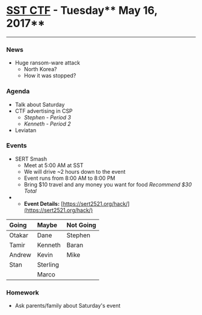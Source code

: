 # [**SST CTF**](http://sstctf.org) - Tuesday** May 16, 2017**

---

### News

* Huge ransom-ware attack
  * North Korea?
  * How it was stopped?

### Agenda

* Talk about Saturday
* CTF advertising in CSP
  * _Stephen - Period 3_
  * _Kenneth - Period 2_
* Leviatan

### Events

* SERT Smash
  * Meet at 5:00 AM at SST
  * We will drive ~2 hours down to the event
  * Event runs from 8:00 AM to 8:00 PM
  * Bring $10 travel and any money you want for food   _Recommend $30 Total_
* * **Event Details:** [https://sert2521.org/hack/](https://sert2521.org/hack/)

| Going | Maybe | Not Going |
| :--- | :--- | :--- |
| Otakar | Dane | Stephen |
| Tamir | Kenneth | Baran |
| Andrew | Kevin | Mike |
| Stan | Sterling |  |
|  | Marco |  |

### Homework

* Ask parents/family about Saturday's event



